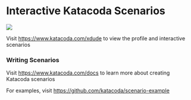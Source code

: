 # Interactive Katacoda Scenarios

[![](http://shields.katacoda.com/katacoda/xdude/count.svg)](https://www.katacoda.com/xdude "Get your profile on Katacoda.com")

Visit https://www.katacoda.com/xdude to view the profile and interactive scenarios

### Writing Scenarios
Visit https://www.katacoda.com/docs to learn more about creating Katacoda scenarios

For examples, visit https://github.com/katacoda/scenario-example
